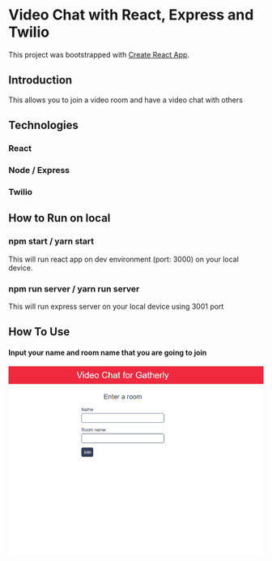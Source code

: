 # Video Chat with React, Express and Twilio

This project was bootstrapped with [Create React App](https://github.com/facebook/create-react-app).

## Introduction

This allows you to join a video room and have a video chat with others

## Technologies

### React

### Node / Express

### Twilio

## How to Run on local

### npm start / yarn start

This will run react app on dev environment (port: 3000) on your local device.

### npm run server / yarn run server

This will run express server on your local device using 3001 port

## How To Use

#### Input your name and room name that you are going to join

![screen](./screenshot.png)
